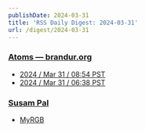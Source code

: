 ```yaml
---
publishDate: 2024-03-31
title: 'RSS Daily Digest: 2024-03-31'
url: /digest/2024-03-31
---
```


### [Atoms  — brandur.org](https://brandur.org/)

  * [2024 / Mar 31 / 08:54 PST](https://brandur.org/atoms/gs6bs4c)
  * [2024 / Mar 31 / 06:38 PST](https://brandur.org/atoms/gs67s6c)
  
### [Susam Pal](https://susam.net/)

  * [MyRGB](https://susam.net/myrgb.html)
  
